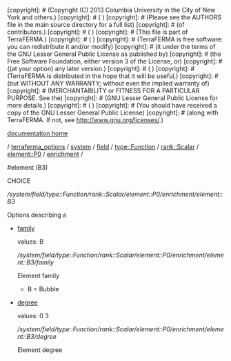 [copyright]: # (Copyright (C) 2013 Columbia University in the City of New York and others.)
[copyright]: # ( )
[copyright]: # (Please see the AUTHORS file in the main source directory for a full list)
[copyright]: # (of contributors.)
[copyright]: # ( )
[copyright]: # (This file is part of TerraFERMA.)
[copyright]: # ( )
[copyright]: # (TerraFERMA is free software: you can redistribute it and/or modify)
[copyright]: # (it under the terms of the GNU Lesser General Public License as published by)
[copyright]: # (the Free Software Foundation, either version 3 of the License, or)
[copyright]: # ((at your option) any later version.)
[copyright]: # ( )
[copyright]: # (TerraFERMA is distributed in the hope that it will be useful,)
[copyright]: # (but WITHOUT ANY WARRANTY; without even the implied warranty of)
[copyright]: # (MERCHANTABILITY or FITNESS FOR A PARTICULAR PURPOSE. See the)
[copyright]: # (GNU Lesser General Public License for more details.)
[copyright]: # ( )
[copyright]: # (You should have received a copy of the GNU Lesser General Public License)
[copyright]: # (along with TerraFERMA. If not, see <http://www.gnu.org/licenses/>.)

[documentation home](Documentation)

/ [terraferma_options](../../../../../../../terraferma_options.md) / [system](../../../../../../system.md) / [field](../../../../../field.md) / [type::Function](../../../../type__Function.md) / [rank::Scalar](../../../rank__Scalar.md) / [element::P0](../../element__P0.md) / [enrichment](../enrichment.md) /

#element (B3)

CHOICE 

*/system/field/type::Function/rank::Scalar/element::P0/enrichment/element::B3*

Options describing a

* [family](element__B3/family.md "child")

    values: B

    */system/field/type::Function/rank::Scalar/element::P0/enrichment/element::B3/family*

    Element family
    
    - B = Bubble

* [degree](element__B3/degree.md "child")

    values: 0 3

    */system/field/type::Function/rank::Scalar/element::P0/enrichment/element::B3/degree*

    Element degree

[autogenerated]: # (This file was automatically generated from the schema file:/home/cwilson/repos/github/TerraFERMA/TerraFERMA/buckettools/schemas/element.rng.)

